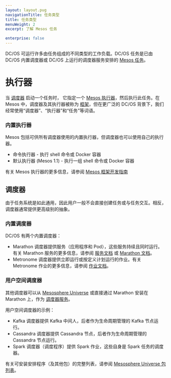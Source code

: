 ```yaml
---
layout: layout.pug
navigationTitle: 任务类型
title: 任务类型
menuWeight: 2
excerpt: 了解 Mesos 任务

enterprise: false
---
```


DC/OS 可运行许多由任务组成的不同类型的工作负载。DC/OS 任务是已由 DC/OS 内置调度器或 DC/OS 上运行的调度器服务安排的 [Mesos 任务](/cn/1.12/overview/concepts/#mesos-task)。

# 执行器

当 [调度器](/cn/1.12/overview/concepts/#mesos-scheduler) 启动一个任务时， 它指定一个 [Mesos 执行器](/cn/1.12/overview/concepts/#mesos-executor)，然后执行此任务。在 Mesos 中，调度器及其执行器被称为 [框架](/cn/1.12/overview/concepts/#mesos-framework)，但在更广泛的 DC/OS 背景下，我们经常使用“调度器”、“执行器”和“任务”等词语。

### 内置执行器

Mesos 包括可供所有调度器使用的内置执行器，但调度器也可以使用自己的执行器。

- 命令执行器 - 执行 shell 命令或 Docker 容器
- 默认执行器 (Mesos 1.1) - 执行一组 shell 命令或 Docker 容器

有关 Mesos 执行器的更多信息，请参阅 [Mesos 框架开发指南](https://mesos.apache.org/documentation/latest/app-framework-development-guide/)

## 调度器

由于任务系统是如此通用，因此用户一般不会直接创建任务或与任务交互。相反，调度器通常提供更高级别的抽象。

### 内置调度器

DC/OS 有两个内置调度器：

- Marathon 调度器提供服务（应用程序和 Pod），这些服务持续且同时运行。有关 Marathon 服务的更多信息，请参阅 [服务文档](/cn/1.12/deploying-services/) 或 [Marathon 文档](https://mesosphere.github.io/marathon/docs/)。
- Metronome 调度器提供立即运行或按定义计划运行的作业。有关 Metronome 作业的更多信息，请参阅 [作业文档](/cn/1.12/deploying-jobs/)。

### 用户空间调度器

其他调度器可以从 [Mesosphere Universe](/cn/1.12/overview/concepts/#mesosphere-universe) 或直接通过 Marathon 安装在 Marathon 上，作为 [调度器服务](/cn/1.12/overview/concepts/#dcos-scheduler-service)。

用户空间调度器的示例：

- Kafka 调度器提供 Kafka 中间人，后者作为生命周期管理的 Kafka 节点运行。
- Cassandra 调度器提供 Cassandra 节点，后者作为生命周期管理的 Cassandra 节点运行。
- Spark 调度器（调度程序）提供 Spark 作业，这些自身是 Spark 任务的调度器。

有关可安装安排程序（及其他包）的完整列表，请参阅 [Mesosphere Universe 包列表](https://universe.dcos.io/#/)。
